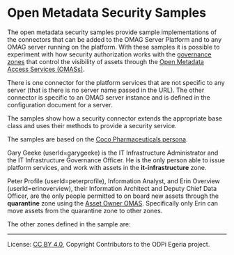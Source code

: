 <!-- SPDX-License-Identifier: CC-BY-4.0 -->
<!-- Copyright Contributors to the ODPi Egeria project. -->

# Open Metadata Security Samples

The open metadata security samples provide sample implementations of the
connectors that can be added to the OMAG Server Platform and to any OMAG server
running on the platform.  With these samples it is possible to experiment with
how security authorization works with the
[governance zones](../../../open-metadata-implementation/access-services/docs/concepts/governance-zones)
that control the visibility of assets
through the [Open Metadata Access Services (OMASs)](../../../open-metadata-implementation/access-services).

There is one connector for the platform services that are not specific to any server
(that is there is no server name passed in the URL).  The other connector is specific to an OMAG server instance and
is defined in the configuration document for a server.

The samples show how a security connector extends the appropriate base class and uses their methods to provide
a security service.

The samples are based on the [Coco Pharmaceuticals persona](https://opengovernance.odpi.org/coco-pharmaceuticals/personas/).

Gary Geeke (userId=garygeeke) is the IT Infrastructure Administrator and the IT Infrastructure Governance Officer.
He is the only person able to issue platform services, and work with assets in the **it-infrastructure** zone.

Peter Profile (userId=peterprofile), Information Analyst, and Erin Overview (userId=erinoverview), their Information Architect and Deputy Chief Data Officer,
are the only people permitted to on board new assets through the **quarantine** zone using the
[Asset Owner OMAS](../../../open-metadata-implementation/access-services/asset-owner).  Specifically
only Erin can move assets from the quarantine zone to other zones.


The other zones defined in the sample are:




----
License: [CC BY 4.0](https://creativecommons.org/licenses/by/4.0/),
Copyright Contributors to the ODPi Egeria project.